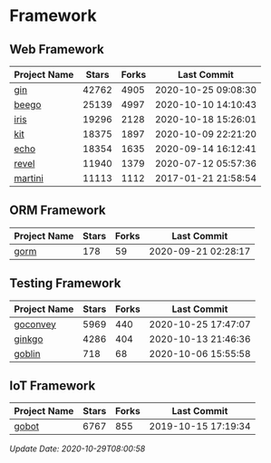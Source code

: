 # Framework

## Web Framework
| Project Name | Stars | Forks | Last Commit |
| ------------ | ----- | ----- | ----------- |
| [gin](https://github.com/gin-gonic/gin) | 42762 | 4905 | 2020-10-25 09:08:30 |
| [beego](https://github.com/astaxie/beego) | 25139 | 4997 | 2020-10-10 14:10:43 |
| [iris](https://github.com/kataras/iris) | 19296 | 2128 | 2020-10-18 15:26:01 |
| [kit](https://github.com/go-kit/kit) | 18375 | 1897 | 2020-10-09 22:21:20 |
| [echo](https://github.com/labstack/echo) | 18354 | 1635 | 2020-09-14 16:12:41 |
| [revel](https://github.com/revel/revel) | 11940 | 1379 | 2020-07-12 05:57:36 |
| [martini](https://github.com/go-martini/martini) | 11113 | 1112 | 2017-01-21 21:58:54 |

## ORM Framework
| Project Name | Stars | Forks | Last Commit |
| ------------ | ----- | ----- | ----------- |
| [gorm](https://github.com/jinzhu/gorm) | 178 | 59 | 2020-09-21 02:28:17 |

## Testing Framework
| Project Name | Stars | Forks | Last Commit |
| ------------ | ----- | ----- | ----------- |
| [goconvey](https://github.com/smartystreets/goconvey) | 5969 | 440 | 2020-10-25 17:47:07 |
| [ginkgo](https://github.com/onsi/ginkgo) | 4286 | 404 | 2020-10-13 21:46:36 |
| [goblin](https://github.com/franela/goblin) | 718 | 68 | 2020-10-06 15:55:58 |

## IoT Framework
| Project Name | Stars | Forks | Last Commit |
| ------------ | ----- | ----- | ----------- |
| [gobot](https://github.com/hybridgroup/gobot) | 6767 | 855 | 2019-10-15 17:19:34 |

*Update Date: 2020-10-29T08:00:58*